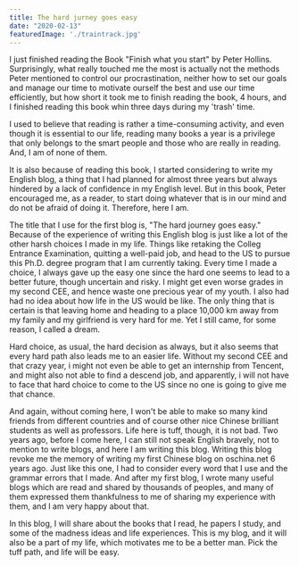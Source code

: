 ```yaml
---
title: The hard jurney goes easy
date: "2020-02-13"
featuredImage: './traintrack.jpg'
---
```


I just finished reading the Book "Finish what you start" by Peter Hollins. Surprisingly, what really touched me the most is actually not the methods Peter mentioned to control our procrastination, neither how to set our goals and manage our time to motivate ourself the best and use our time efficiently, but how short it took me to finish reading the book, 4 hours, and I finished reading this book whin three days during my 'trash' time.

I used to believe that reading is rather a time-consuming activity, and even though it is essential to our life, reading many books a year is a privilege that only belongs to the smart people and those who are really in reading. And, I am of none of them. 

It is also because of reading this book, I started considering to write my English blog, a thing that I had planned for almost three years but always hindered by a lack of confidence in my English level. But in this book, Peter encouraged me, as a reader, to start doing whatever that is in our mind and do not be afraid of doing it. Therefore, here I am.

The title that I use for the first blog is, "The hard journey goes easy." Because of the experience of writing this English blog is just like a lot of the other harsh choices I made in my life. Things like retaking the Colleg Entrance Examination, quitting a well-paid job, and head to the US to pursue this Ph.D. degree program that I am currently taking. Every time I made a choice, I always gave up the easy one since the hard one seems to lead to a better future, though uncertain and risky. I might get even worse grades in my second CEE, and hence waste one precious year of my youth. I also had had no idea about how life in the US would be like. The only thing that is certain is that leaving home and heading to a place 10,000 km away from my family and my girlfriend is very hard for me. Yet I still came, for some reason, I called a dream.

Hard choice, as usual, the hard decision as always, but it also seems that every hard path also leads me to an easier life. Without my second CEE and that crazy year, i might not even be able to get an internship from Tencent, and might also not able to find a descend job, and apparently, i will not have to face that hard choice to come to the US since no one is going to give me that chance.

And again, without coming here, I won't be able to make so many kind friends from different countries and of course other nice Chinese brilliant students as well as professors. Life here is tuff, though, it is not bad. Two years ago, before I come here, I can still not speak English bravely, not to mention to write blogs, and here I am writing this blog. Writing this blog revoke me the memory of writing my first Chinese blog on oschina.net 6 years ago. Just like this one, I had to consider every word that I use and the grammar errors that I made. And after my first blog, I wrote many useful blogs which are read and shared by thousands of peoples, and many of them expressed them thankfulness to me of sharing my experience with them, and I am very happy about that. 

In this blog, I will share about the books that I read, he papers I study, and some of the madness ideas and life experiences. This is my blog, and it will also be a part of my life, which motivates me to be a better man. Pick the tuff path, and life will be easy.
